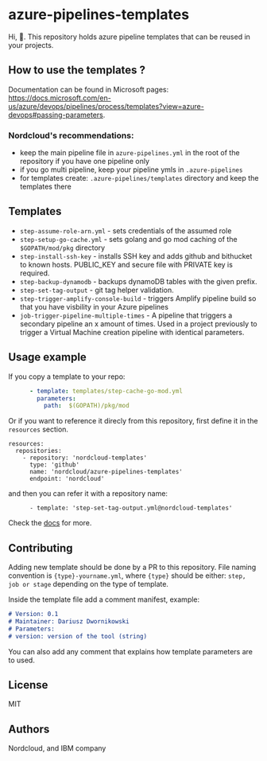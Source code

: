 # azure-pipelines-templates

Hi, 👋. This repository holds azure pipeline templates that can be reused in your projects. 

## How to use the templates ?

Documentation can be found in Microsoft pages: https://docs.microsoft.com/en-us/azure/devops/pipelines/process/templates?view=azure-devops#passing-parameters. 

### Nordcloud's recommendations:

* keep the main pipeline file in `azure-pipelines.yml` in the root of the repository if you have one pipeline only
* if you go multi pipeline, keep your pipeline ymls in `.azure-pipelines` 
* for templates create: `.azure-pipelines/templates` directory and keep the templates there

## Templates

* `step-assume-role-arn.yml` - sets credentials of the assumed role
* `step-setup-go-cache.yml` - sets golang and go mod caching of the `$GOPATH/mod/pkg` directory
* `step-install-ssh-key` - installs SSH key and adds github and bithucket to known hosts. PUBLIC_KEY and secure file with PRIVATE key is required.
* `step-backup-dynamodb` - backups dynamoDB tables with the given prefix.
* `step-set-tag-output` - git tag helper validation.
* `step-trigger-amplify-console-build` - triggers Amplify pipeline build so that you have visbility in your Azure pipelines
* `job-trigger-pipeline-multiple-times` - A pipeline that triggers a secondary pipeline an x amount of times. Used in a project previously to trigger a Virtual Machine creation pipeline with identical parameters.


## Usage example

If you copy a template to your repo:

```yaml
      - template: templates/step-cache-go-mod.yml
        parameters:
          path:  $(GOPATH)/pkg/mod
```


Or if you want to reference it direcly from this repository, first define it in the `resources` section. 

```
resources:
  repositories:
    - repository: 'nordcloud-templates'
      type: 'github'
      name: 'nordcloud/azure-pipelines-templates'
      endpoint: 'nordcloud'
```      

and then you can refer it with a repository name:

```
      - template: 'step-set-tag-output.yml@nordcloud-templates'
```

Check the [docs](https://docs.microsoft.com/en-us/azure/devops/pipelines/process/templates?view=azure-devops#using-other-repositories) for more. 


## Contributing 

Adding new template should be done by a PR to this repository. File naming convention is `{type}-yourname.yml`, where `{type}` should be either: `step, job or stage` depending on the type of template. 

Inside the template file add a comment manifest, example:

```markdown
# Version: 0.1
# Maintainer: Dariusz Dwornikowski
# Parameters:
# version: version of the tool (string)
```

You can also add any comment that explains how template parameters are to used.

## License 

MIT

## Authors 

Nordcloud, and IBM company

